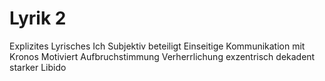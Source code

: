 # Lyrik 2

Explizites Lyrisches Ich
Subjektiv beteiligt
Einseitige Kommunikation mit Kronos
Motiviert
Aufbruchstimmung
Verherrlichung
exzentrisch
dekadent
starker Libido
